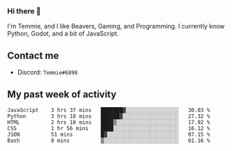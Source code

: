 ### Hi there 👋
I'm Temmie, and I like Beavers, Gaming, and Programming. I currently know Python, Godot, and a bit of JavaScript.

## Contact me
* Discord: `Temmie#6898`

## My past week of activity
<!--START_SECTION:waka-->

```text
JavaScript    3 hrs 37 mins   ███████▓░░░░░░░░░░░░░░░░░   30.03 %
Python        3 hrs 18 mins   ██████▓░░░░░░░░░░░░░░░░░░   27.32 %
HTML          2 hrs 10 mins   ████▒░░░░░░░░░░░░░░░░░░░░   17.92 %
CSS           1 hr 56 mins    ████░░░░░░░░░░░░░░░░░░░░░   16.12 %
JSON          51 mins         █▓░░░░░░░░░░░░░░░░░░░░░░░   07.15 %
Bash          8 mins          ▒░░░░░░░░░░░░░░░░░░░░░░░░   01.16 %
```

<!--END_SECTION:waka-->
